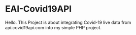 # EAI-Covid19API

Hello. This Project is about integrating Covid-19 live data from api.covid19api.com into my simple PHP project.
